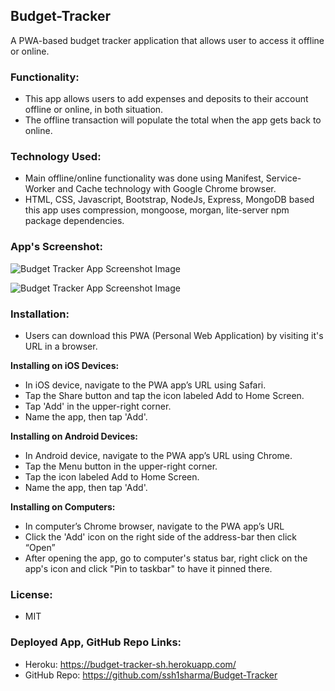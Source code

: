 ## Budget-Tracker
A PWA-based budget tracker application that allows user to access it offline or online.

### Functionality:

- This app allows users to add expenses and deposits to their account offline or online, in both situation. 
- The offline transaction will populate the total when the app gets back to online.

### Technology Used:

- Main offline/online functionality was done using Manifest, Service-Worker and Cache technology with Google Chrome browser.
- HTML, CSS, Javascript, Bootstrap, NodeJs, Express, MongoDB based this app uses compression, mongoose, morgan, lite-server npm package dependencies.

### App's Screenshot:
  
![Budget Tracker App Screenshot Image](https://github.com/ssh1sharma/Budget-Tracker/blob/2fe25971211b30517060f12377e392edfd8c06cb/public/images/budget-tracker-screenshot-2.jpg)

![Budget Tracker App Screenshot Image](https://github.com/ssh1sharma/Budget-Tracker/blob/2fe25971211b30517060f12377e392edfd8c06cb/public/images/budget-tracker-screenshot-1.jpg)

### Installation:
- Users can download this PWA (Personal Web Application) by visiting it's URL in a browser.
   
**Installing on iOS Devices:** 
- In iOS device, navigate to the PWA app’s URL using Safari. 
- Tap the Share button and tap the icon labeled Add to Home Screen.
- Tap 'Add' in the upper-right corner.
- Name the app, then tap 'Add'.
  
**Installing on Android Devices:** 
- In Android device, navigate to the PWA app’s URL using Chrome. 
- Tap the Menu button in the upper-right corner.
- Tap the icon labeled Add to Home Screen.
- Name the app, then tap 'Add'.
   
**Installing on Computers:** 
- In computer’s Chrome browser, navigate to the PWA app’s URL 
- Click the 'Add' icon on the right side of the address-bar then click “Open” 
- After opening the app, go to computer's status bar, right click on the app's icon and click "Pin to taskbar" to have it pinned there.

### License:

- MIT

### Deployed App, GitHub Repo Links:

- Heroku: https://budget-tracker-sh.herokuapp.com/
- GitHub Repo: https://github.com/ssh1sharma/Budget-Tracker

